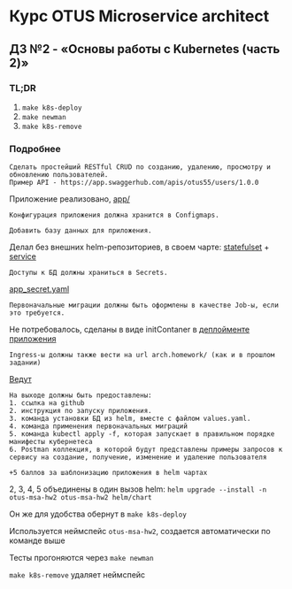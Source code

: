 # Курс OTUS Microservice architect
## ДЗ №2 - «Основы работы с Kubernetes (часть 2)»

### TL;DR
1. `make k8s-deploy`
2. `make newman`
3. `make k8s-remove` 

### Подробнее 
```
Сделать простейший RESTful CRUD по созданию, удалению, просмотру и обновлению пользователей.
Пример API - https://app.swaggerhub.com/apis/otus55/users/1.0.0
```
Приложение реализовано, [app/](app)

```
Конфигурация приложения должна хранится в Configmaps.
```


```
Добавить базу данных для приложения.
```
Делал без внешних helm-репозиториев, в своем чарте: [statefulset](helm/chart/templates/postgres_statefulset.yaml) +
[service](helm/chart/templates/postgres_service.yaml)

```
Доступы к БД должны храниться в Secrets.
```
[app_secret.yaml](helm/chart/templates/app_secret.yaml)

```
Первоначальные миграции должны быть оформлены в качестве Job-ы, если это требуется.
```
Не потребовалось, сделаны в виде initContaner в [деплойменте приложения](helm/chart/templates/app_deployment.yaml)

```
Ingress-ы должны также вести на url arch.homework/ (как и в прошлом задании)
```
[Ведут](helm/chart/templates/app_ingress.yaml)

```
На выходе должны быть предоставлены:
1. ссылка на github
2. инструкция по запуску приложения.
3. команда установки БД из helm, вместе с файлом values.yaml.
4. команда применения первоначальных миграций
5. команда kubectl apply -f, которая запускает в правильном порядке манифесты кубернетеса
6. Postman коллекция, в которой будут представлены примеры запросов к сервису на создание, получение, изменение и удаление пользователя

+5 баллов за шаблонизацию приложения в helm чартах
```
2, 3, 4, 5 объединены в один вызов helm: `helm upgrade --install -n otus-msa-hw2 otus-msa-hw2 helm/chart`

Он же для удобства обернут в `make k8s-deploy`

Используется неймспейс `otus-msa-hw2`, создается автоматически по команде выше

Тесты прогоняются через `make newman`

`make k8s-remove` удаляет неймспейс 

